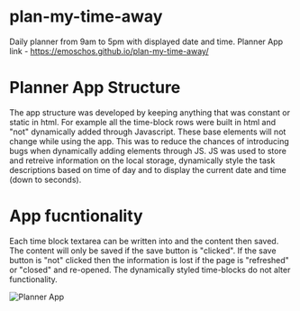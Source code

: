 # plan-my-time-away
Daily planner from 9am to 5pm with displayed date and time.
Planner App link - https://emoschos.github.io/plan-my-time-away/

# Planner App Structure
The app structure was developed by keeping anything that was constant or static in html.
For example all the time-block rows were built in html and "not" dynamically added through Javascript.  These base elements will not change while using the app. This was to reduce the chances of introducing bugs when dynamically adding elements through JS.
JS was used to store and retreive information on the local storage, dynamically style the task descriptions based on time of day and to display the current date and time (down to seconds).

# App fucntionality
Each time block textarea can be written into and the content then  saved.  The content will only be saved if the save button is "clicked".  If the save button is "not" clicked then the information is lost if the page is "refreshed" or "closed" and re-opened. 
The dynamically styled time-blocks do not alter functionality.

![Planner App](./Assets/pics/addimagehere.jpeg)
